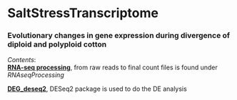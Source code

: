 # SaltStressTranscriptome
### Evolutionary changes in gene expression during divergence of diploid and polyploid cotton

_Contents_:     
<ins>**RNA-seq processing**</ins>, from raw reads to final count files is found under  _RNAseqProcessing_

<ins>**DEG_deseq2**</ins>, DESeq2 package is used to do the DE analysis
